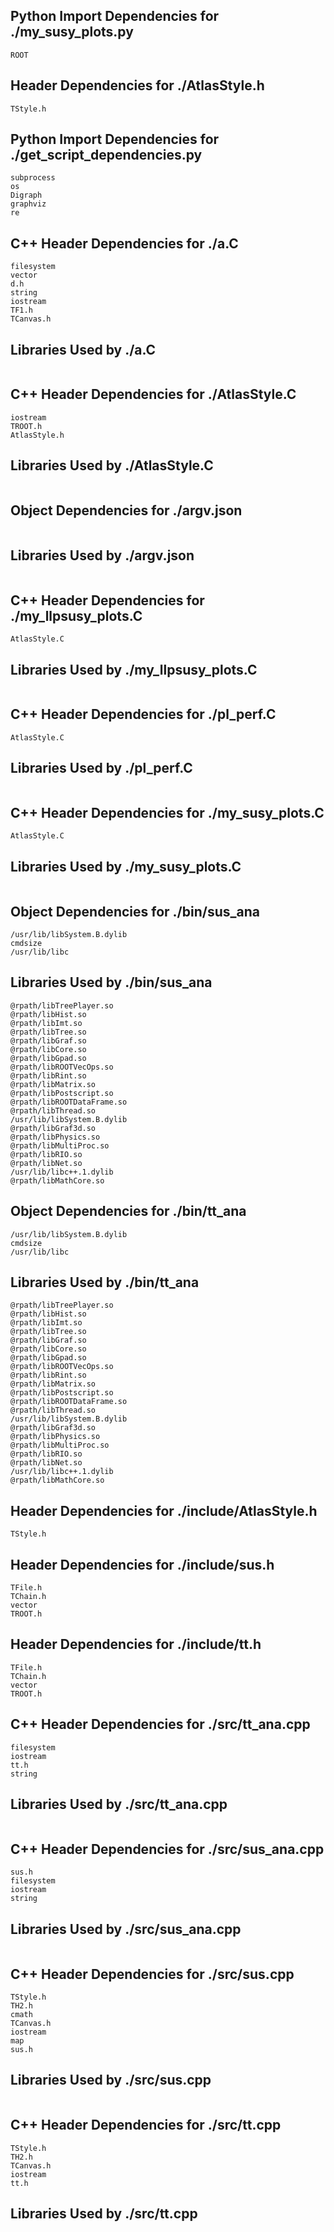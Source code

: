 ## Python Import Dependencies for ./my_susy_plots.py

```
ROOT
```

## Header Dependencies for ./AtlasStyle.h

```
TStyle.h
```

## Python Import Dependencies for ./get_script_dependencies.py

```
subprocess
os
Digraph
graphviz
re
```

## C++ Header Dependencies for ./a.C

```
filesystem
vector
d.h
string
iostream
TF1.h
TCanvas.h
```

## Libraries Used by ./a.C

```

```

## C++ Header Dependencies for ./AtlasStyle.C

```
iostream
TROOT.h
AtlasStyle.h
```

## Libraries Used by ./AtlasStyle.C

```

```

## Object Dependencies for ./argv.json

```

```

## Libraries Used by ./argv.json

```

```

## C++ Header Dependencies for ./my_llpsusy_plots.C

```
AtlasStyle.C
```

## Libraries Used by ./my_llpsusy_plots.C

```

```

## C++ Header Dependencies for ./pl_perf.C

```
AtlasStyle.C
```

## Libraries Used by ./pl_perf.C

```

```

## C++ Header Dependencies for ./my_susy_plots.C

```
AtlasStyle.C
```

## Libraries Used by ./my_susy_plots.C

```

```

## Object Dependencies for ./bin/sus_ana

```
/usr/lib/libSystem.B.dylib
cmdsize
/usr/lib/libc
```

## Libraries Used by ./bin/sus_ana

```
@rpath/libTreePlayer.so
@rpath/libHist.so
@rpath/libImt.so
@rpath/libTree.so
@rpath/libGraf.so
@rpath/libCore.so
@rpath/libGpad.so
@rpath/libROOTVecOps.so
@rpath/libRint.so
@rpath/libMatrix.so
@rpath/libPostscript.so
@rpath/libROOTDataFrame.so
@rpath/libThread.so
/usr/lib/libSystem.B.dylib
@rpath/libGraf3d.so
@rpath/libPhysics.so
@rpath/libMultiProc.so
@rpath/libRIO.so
@rpath/libNet.so
/usr/lib/libc++.1.dylib
@rpath/libMathCore.so
```

## Object Dependencies for ./bin/tt_ana

```
/usr/lib/libSystem.B.dylib
cmdsize
/usr/lib/libc
```

## Libraries Used by ./bin/tt_ana

```
@rpath/libTreePlayer.so
@rpath/libHist.so
@rpath/libImt.so
@rpath/libTree.so
@rpath/libGraf.so
@rpath/libCore.so
@rpath/libGpad.so
@rpath/libROOTVecOps.so
@rpath/libRint.so
@rpath/libMatrix.so
@rpath/libPostscript.so
@rpath/libROOTDataFrame.so
@rpath/libThread.so
/usr/lib/libSystem.B.dylib
@rpath/libGraf3d.so
@rpath/libPhysics.so
@rpath/libMultiProc.so
@rpath/libRIO.so
@rpath/libNet.so
/usr/lib/libc++.1.dylib
@rpath/libMathCore.so
```

## Header Dependencies for ./include/AtlasStyle.h

```
TStyle.h
```

## Header Dependencies for ./include/sus.h

```
TFile.h
TChain.h
vector
TROOT.h
```

## Header Dependencies for ./include/tt.h

```
TFile.h
TChain.h
vector
TROOT.h
```

## C++ Header Dependencies for ./src/tt_ana.cpp

```
filesystem
iostream
tt.h
string
```

## Libraries Used by ./src/tt_ana.cpp

```

```

## C++ Header Dependencies for ./src/sus_ana.cpp

```
sus.h
filesystem
iostream
string
```

## Libraries Used by ./src/sus_ana.cpp

```

```

## C++ Header Dependencies for ./src/sus.cpp

```
TStyle.h
TH2.h
cmath
TCanvas.h
iostream
map
sus.h
```

## Libraries Used by ./src/sus.cpp

```

```

## C++ Header Dependencies for ./src/tt.cpp

```
TStyle.h
TH2.h
TCanvas.h
iostream
tt.h
```

## Libraries Used by ./src/tt.cpp

```

```

